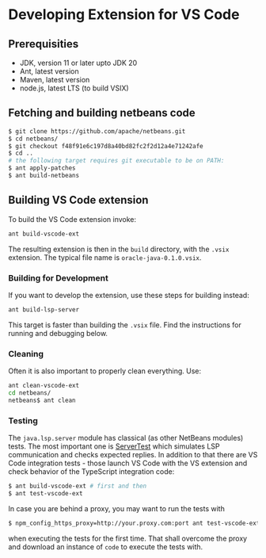 # Developing Extension for VS Code

<!--

    Copyright (c) 2023, Oracle and/or its affiliates.

    Licensed to the Apache Software Foundation (ASF) under one
    or more contributor license agreements.  See the NOTICE file
    distributed with this work for additional information
    regarding copyright ownership.  The ASF licenses this file
    to you under the Apache License, Version 2.0 (the
    "License"); you may not use this file except in compliance
    with the License.  You may obtain a copy of the License at

      http://www.apache.org/licenses/LICENSE-2.0

    Unless required by applicable law or agreed to in writing,
    software distributed under the License is distributed on an
    "AS IS" BASIS, WITHOUT WARRANTIES OR CONDITIONS OF ANY
    KIND, either express or implied.  See the License for the
    specific language governing permissions and limitations
    under the License.

-->

<!-- This file has been modified for Oracle Java SE extension -->

## Prerequisities

- JDK, version 11 or later upto JDK 20
- Ant, latest version
- Maven, latest version
- node.js, latest LTS (to build VSIX)


## Fetching and building netbeans code

```bash
$ git clone https://github.com/apache/netbeans.git
$ cd netbeans/
$ git checkout f48f91e6c197d8a40bd82fc2f2d12a4e71242afe
$ cd ..
# the following target requires git executable to be on PATH:
$ ant apply-patches
$ ant build-netbeans

```

## Building VS Code extension

To build the VS Code extension invoke:

```bash
ant build-vscode-ext
```
The resulting extension is then in the `build` directory, with the `.vsix` extension.
The typical file name is `oracle-java-0.1.0.vsix`.

### Building for Development

If you want to develop the extension, use these steps for building instead:

```bash
ant build-lsp-server
```

This target is faster than building the `.vsix` file. Find the instructions
for running and debugging below.

### Cleaning

Often it is also important to properly clean everything. Use:

```bash
ant clean-vscode-ext
cd netbeans/
netbeans$ ant clean
```

### Testing

The `java.lsp.server` module has classical (as other NetBeans modules) tests.
The most important one is [ServerTest](https://github.com/apache/netbeans/blob/master/java/java.lsp.server/test/unit/src/org/netbeans/modules/java/lsp/server/protocol/ServerTest.java)
which simulates LSP communication and checks expected replies. In addition to
that there are VS Code integration tests - those launch VS Code with the
VS extension and check behavior of the TypeScript integration code:

```bash
$ ant build-vscode-ext # first and then
$ ant test-vscode-ext
```

In case you are behind a proxy, you may want to run the tests with

```bash
$ npm_config_https_proxy=http://your.proxy.com:port ant test-vscode-ext
```

when executing the tests for the first time. That shall overcome the proxy
and download an instance of `code` to execute the tests with.
